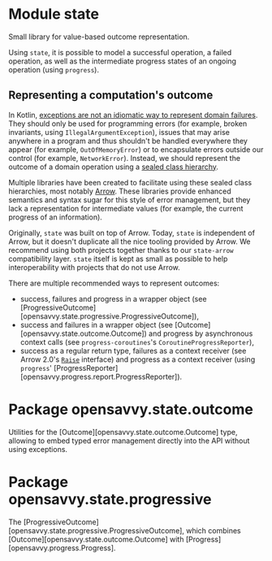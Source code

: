 # Module state

Small library for value-based outcome representation.

Using `state`, it is possible to model a successful operation, a failed operation, as well as the intermediate progress
states of an ongoing operation (using `progress`).

## Representing a computation's outcome

In
Kotlin, [exceptions are not an idiomatic way to represent domain failures](https://elizarov.medium.com/kotlin-and-exceptions-8062f589d07).
They should only be used for programming errors (for example, broken invariants, using `IllegalArgumentException`),
issues that may arise anywhere in a program and thus shouldn't be handled everywhere they appear (for
example, `OutOfMemoryError`) or to encapsulate errors outside our control (for example, `NetworkError`). Instead, we
should represent the outcome of a domain operation using
a [sealed class hierarchy](https://kotlinlang.org/docs/sealed-classes.html).

Multiple libraries have been created to facilitate using these sealed class hierarchies, most
notably [Arrow](https://arrow-kt.io/docs/patterns/error_handling/). These libraries provide enhanced semantics and
syntax sugar for this style of error management, but they lack a representation for intermediate values (for example,
the current progress of an information).

Originally, `state` was built on top of Arrow. Today, `state` is independent of Arrow, but it doesn't duplicate all the nice
tooling provided by Arrow. We recommend using both projects together thanks to our `state-arrow` compatibility layer.
`state` itself is kept as small as possible to help interoperability with projects that do not use Arrow.

There are multiple recommended ways to represent outcomes:

- success, failures and progress in a wrapper object (see [ProgressiveOutcome][opensavvy.state.progressive.ProgressiveOutcome]),
- success and failures in a wrapper object (see [Outcome][opensavvy.state.outcome.Outcome]) and progress by asynchronous context calls (see `progress-coroutines`'s `CoroutineProgressReporter`),
- success as a regular return type, failures as a context receiver (see Arrow 2.0's [`Raise`](https://apidocs.arrow-kt.io/arrow-core/arrow.core.raise/-raise/index.html) interface) and progress as a
  context receiver (using `progress`' [ProgressReporter][opensavvy.progress.report.ProgressReporter]).

# Package opensavvy.state.outcome

Utilities for the [Outcome][opensavvy.state.outcome.Outcome] type, allowing to embed typed error management directly
into the API without using exceptions.

# Package opensavvy.state.progressive

The [ProgressiveOutcome][opensavvy.state.progressive.ProgressiveOutcome], which combines [Outcome][opensavvy.state.outcome.Outcome] with [Progress][opensavvy.progress.Progress].

